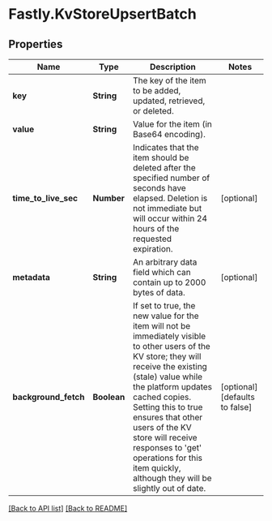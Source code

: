 # Fastly.KvStoreUpsertBatch

## Properties

Name | Type | Description | Notes
------------ | ------------- | ------------- | -------------
**key** | **String** | The key of the item to be added, updated, retrieved, or deleted. | 
**value** | **String** | Value for the item (in Base64 encoding). | 
**time_to_live_sec** | **Number** | Indicates that the item should be deleted after the specified number of seconds have elapsed. Deletion is not immediate but will occur within 24 hours of the requested expiration. | [optional] 
**metadata** | **String** | An arbitrary data field which can contain up to 2000 bytes of data. | [optional] 
**background_fetch** | **Boolean** | If set to true, the new value for the item will not be immediately visible to other users of the KV store; they will receive the existing (stale) value while the platform updates cached copies. Setting this to true ensures that other users of the KV store will receive responses to &#39;get&#39; operations for this item quickly, although they will be slightly out of date. | [optional]  [defaults to false]


[[Back to API list]](../../README.md#endpoints) [[Back to README]](../../README.md)
